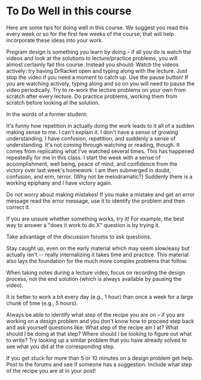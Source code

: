 # To Do Well in this course

Here are some tips for doing well in this course. We suggest you read this every week or so for the first few weeks of the course, that will help incorporate these ideas into your work.

Program design is something you learn by doing – if all you do is watch the videos and look at the solutions to lecture/practice problems, you will almost certainly fail this course. Instead you should:
Watch the videos actively: try having DrRacket open and typing along with the lecture. Just stop the video if you need a moment to catch up.
Use the pause button! If you are watching actively, typing along and so on you will need to pause the video periodically.
Try to re-work the lecture problems on your own from scratch after every lecture.
Do practice problems, working them from scratch before looking at the solution.

In the words of a former student:

It's funny how repetition in actually doing the work leads to it all of a sudden making sense to me. I can't explain it. I don't have a sense of growing understanding. I have confusion, repetition, and suddenly a sense of understanding. It's not coming through watching or reading, though. It comes from replicating what I've watched several times. This has happened repeatedly for me in this class. I start the week with a sense of accomplishment, well being, peace of mind, and confidence from the victory over last week's homework. I am then submerged in doubt, confusion, and erm, terror. (Why not be melodramatic?) Suddenly there is a working epiphany and I have victory again.

Do not worry about making mistakes! If you make a mistake and get an error message read the error message, use it to identify the problem and then correct it.

If you are unsure whether something works, try it! For example, the best way to answer a "does it work to do X" question is by trying it.

Take advantage of the discussion forums to ask questions.

Stay caught up, even on the early material which may seem slow/easy but actually isn't -- really internalizing it takes time and practice. This material also lays the foundation for the much more complex problems that follow.

When taking notes during a lecture video, focus on recording the design process, not the end solution (which is always available by pausing the video).

It is better to work a bit every day (e.g., 1 hour) than once a week for a large chunk of time (e.g., 5 hours).

Always be able to identify what step of the recipe you are on – if you are working on a design problem and you don't know how to proceed step back and ask yourself questions like: What step of the recipe am I at? What should I be doing at that step? Where should I be looking to figure out what to write? Try looking up a similar problem that you have already solved to see what you did at the corresponding step.

If you get stuck for more than 5 or 10 minutes on a design problem get help. Post to the forums and see if someone has a suggestion. Include what step of the recipe you are at in your post!
